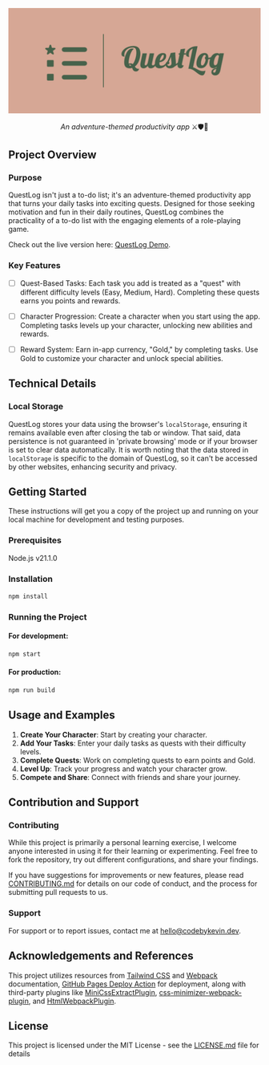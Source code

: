 ![](src/questLog.jpg)

<p align="center">
  <i align="center">An adventure-themed productivity app</i> ⚔️🛡️📝
</p>

## Project Overview

### Purpose

QuestLog isn't just a to-do list; it's an adventure-themed productivity app that turns your daily tasks into exciting quests. Designed for those seeking motivation and fun in their daily routines, QuestLog combines the practicality of a to-do list with the engaging elements of a role-playing game.

Check out the live version here: [QuestLog Demo](https://kevinweejh.github.io/questlog/).

### Key Features

- [ ] Quest-Based Tasks: Each task you add is treated as a "quest" with different difficulty levels (Easy, Medium, Hard). Completing these quests earns you points and rewards.

- [ ] Character Progression: Create a character when you start using the app. Completing tasks levels up your character, unlocking new abilities and rewards.

- [ ] Reward System: Earn in-app currency, "Gold," by completing tasks. Use Gold to customize your character and unlock special abilities.

## Technical Details

### Local Storage
QuestLog stores your data using the browser's `localStorage`, ensuring it remains available even after closing the tab or window. That said, data persistence is not guaranteed in 'private browsing' mode or if your browser is set to clear data automatically. It is worth noting that the data stored in `localStorage` is specific to the domain of QuestLog, so it can't be accessed by other websites, enhancing security and privacy.

## Getting Started

These instructions will get you a copy of the project up and running on your local machine for development and testing purposes.

### Prerequisites

Node.js v21.1.0

### Installation

```bash
npm install
```

### Running the Project

#### For development:

```bash
npm start
```

#### For production:

```bash
npm run build
```

## Usage and Examples

1. **Create Your Character**: Start by creating your character.
2. **Add Your Tasks**: Enter your daily tasks as quests with their difficulty levels.
3. **Complete Quests**: Work on completing quests to earn points and Gold.
4. **Level Up**: Track your progress and watch your character grow.
5. **Compete and Share**: Connect with friends and share your journey.

## Contribution and Support

### Contributing

While this project is primarily a personal learning exercise, I welcome anyone interested in using it for their learning or experimenting. Feel free to fork the repository, try out different configurations, and share your findings. 

If you have suggestions for improvements or new features, please read [CONTRIBUTING.md](LINK_TO_CONTRIBUTING.md) for details on our code of conduct, and the process for submitting pull requests to us.

### Support

For support or to report issues, contact me at [hello@codebykevin.dev](mailto:hello@codebykevin.dev). 

## Acknowledgements and References

This project utilizes resources from [Tailwind CSS](https://tailwindcss.com/docs/installation) and [Webpack](https://webpack.js.org/guides/) documentation, [GitHub Pages Deploy Action](https://github.com/JamesIves/github-pages-deploy-action) for deployment, along with third-party plugins like [MiniCssExtractPlugin](https://webpack.js.org/plugins/mini-css-extract-plugin/), [css-minimizer-webpack-plugin](https://webpack.js.org/plugins/css-minimizer-webpack-plugin/), and [HtmlWebpackPlugin](https://webpack.js.org/plugins/html-webpack-plugin/).

## License

This project is licensed under the MIT License - see the [LICENSE.md](LICENSE.md) file for details
